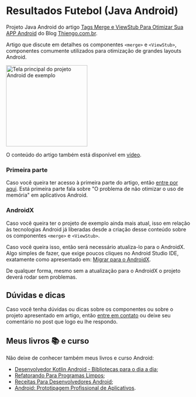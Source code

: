 # Resultados Futebol (Java Android)

Projeto Java Android do artigo [Tags Merge e ViewStub Para Otimizar Sua APP Android](https://www.thiengo.com.br/tags-merge-e-viewstub-para-otimizar-sua-app-android#title-2) do Blog [Thiengo.com.br](https://www.thiengo.com.br).

Artigo que discute em detalhes os componentes `<merge>` e `<ViewStub>`, componentes comumente utilizados para otimização de grandes layouts Android.

<img src="https://www.thiengo.com.br/img/post/normal/8c4958u7dfufbqubom760jlpr6678b4d0b282299af5a7cfa591b607825.jpg" width="222" alt="Tela principal do projeto Android de exemplo">

O conteúdo do artigo também está disponível em [vídeo](https://www.thiengo.com.br/tags-merge-e-viewstub-para-otimizar-sua-app-android#title-6).

### Primeira parte

Caso você queira ter acesso à primeira parte do artigo, então [entre por aqui](https://www.thiengo.com.br/tags-merge-e-viewstub-para-otimizar-sua-app-android#title-1). Está primeira parte fala sobre "O problema de não otimizar o uso de memória" em aplicativos Android.

### AndroidX

Caso você queira ter o projeto de exemplo ainda mais atual, isso em relação às tecnologias Android já liberadas desde a criação desse conteúdo sobre os componentes `<merge>` e `<ViewStub>`.

Caso você queira isso, então será necessário atualiza-lo para o AndroidX. Algo simples de fazer, que exige poucos cliques no Android Studio IDE, exatamente como apresentado em: [Migrar para o AndroidX](https://developer.android.com/jetpack/androidx/migrate?hl=pt-br).

De qualquer forma, mesmo sem a atualização para o AndroidX o projeto deverá rodar sem problemas.

## Dúvidas e dicas

Caso você tenha dúvidas ou dicas sobre os componentes ou sobre o projeto apresentado em artigo, então [entre em contato](https://www.thiengo.com.br/contato) ou deixe seu comentário no post que logo eu lhe respondo.

## Meus livros 📚 e curso

Não deixe de conhecer também meus livros e curso Android:

- [Desenvolvedor Kotlin Android - Bibliotecas para o dia a dia](https://www.thiengo.com.br/livro-desenvolvedor-kotlin-android);
- [Refatorando Para Programas Limpos](https://www.thiengo.com.br/livro-refatorando-para-programas-limpos);
- [Receitas Para Desenvolvedores Android](https://www.thiengo.com.br/livro-receitas-para-desenvolvedores-android);
- [Android: Prototipagem Profissional de Aplicativos](https://www.udemy.com/course/android-prototipagem-profissional-de-aplicativos/?locale=pt_BR&persist_locale=).
